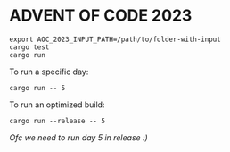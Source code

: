 # ADVENT OF CODE 2023

```
export AOC_2023_INPUT_PATH=/path/to/folder-with-input
cargo test
cargo run
```

To run a specific day:

```
cargo run -- 5
```

To run an optimized build:

```
cargo run --release -- 5
```

*Ofc we need to run day 5 in release :)*

